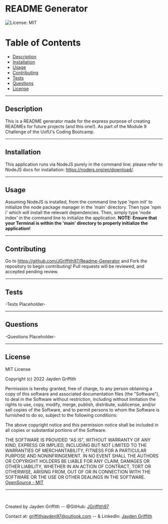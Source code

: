 # README Generator

![License: MIT](https://img.shields.io/badge/License-MIT-yellow.svg)

# Table of Contents

* [Description](#description)
* [Installation](#installation)
* [Usage](#usage)
* [Contributing](#contributing)
* [Tests](#tests)
* [Questions](#questions)
* [License](#license)
---
## Description

This is a README generator made for the express purpose of creating READMEs for future projects (and this one!). As part of the Module 9 Challenge of the UofU's Coding Bootcamp.

---
## Installation

This application runs via NodeJS purely in the command line; please refer to NodeJS docs for installation: https://nodejs.org/en/download/.

---
## Usage

Assuming NodeJS is installed, from the command line type 'npm init' to initialize the node package manager in the 'main' directory. Then type 'npm i' which will install the relevant dependencies. Then, simply type 'node index' in the command line to initialize the application. **NOTE: Ensure that your Terminal is within the 'main' directory to properly initialize the application!**

---
## Contributing

Go to https://github.com/JGriffith97/Readme-Generator and Fork the repository to begin contributing! Pull requests will be reviewed, and accepted pending review.

---
## Tests

-Tests Placeholder-

---
## Questions

-Questions Placeholder-

---

## License


MIT License

Copyright (c) 2022 Jayden Griffith

Permission is hereby granted, free of charge, to any person obtaining a copy
of this software and associated documentation files (the "Software"), to deal
in the Software without restriction, including without limitation the rights
to use, copy, modify, merge, publish, distribute, sublicense, and/or sell
copies of the Software, and to permit persons to whom the Software is
furnished to do so, subject to the following conditions:

The above copyright notice and this permission notice shall be included in all
copies or substantial portions of the Software.

THE SOFTWARE IS PROVIDED "AS IS", WITHOUT WARRANTY OF ANY KIND, EXPRESS OR
IMPLIED, INCLUDING BUT NOT LIMITED TO THE WARRANTIES OF MERCHANTABILITY,
FITNESS FOR A PARTICULAR PURPOSE AND NONINFRINGEMENT. IN NO EVENT SHALL THE
AUTHORS OR COPYRIGHT HOLDERS BE LIABLE FOR ANY CLAIM, DAMAGES OR OTHER
LIABILITY, WHETHER IN AN ACTION OF CONTRACT, TORT OR OTHERWISE, ARISING FROM,
OUT OF OR IN CONNECTION WITH THE SOFTWARE OR THE USE OR OTHER DEALINGS IN THE
SOFTWARE.<br/>
[OpenSource - MIT](https://opensource.org/licenses/MIT)

---
<br/>

Created by Jayden Griffith -- @GitHub: [JGriffith97](https://github.com/JGriffith97)

Contact at: [griffithjayden97@outlook.com](mailto:griffithjayden97@outlook.com) -- & LinkedIn: [Jayden Griffith](https://www.linkedin.com/in/jayden-griffith-a3b7b9217/)